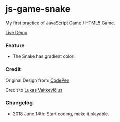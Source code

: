 # js-game-snake
My first practice of JavaScript Game / HTML5 Game.

[Live Demo](http://lab.project-neko.com/snake/)

### Feature
* The Snake has gradient color!

### Credit
Original Design from: [CodePen](https://codepen.io/lukasvait/pen/Evbeo)

Credit to [Lukas Vaitkevičius](https://codepen.io/lukasvait/)

### Changelog
* 2018 June 14th: Start coding, make it playable.
